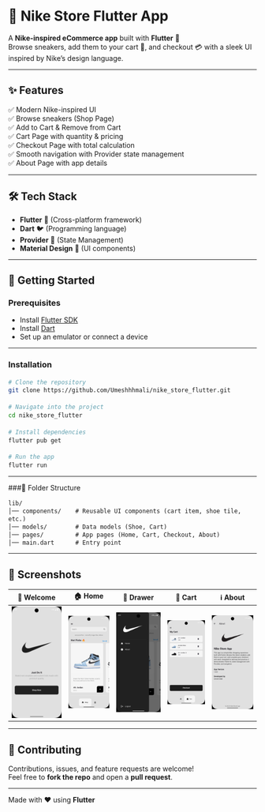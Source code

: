 # 👟 Nike Store Flutter App  

A **Nike-inspired eCommerce app** built with **Flutter** 🚀  
Browse sneakers, add them to your cart 🛒, and checkout 💳 with a sleek UI inspired by Nike’s design language.  

---

## ✨ Features  
✅ Modern Nike-inspired UI  
✅ Browse sneakers (Shop Page)  
✅ Add to Cart & Remove from Cart  
✅ Cart Page with quantity & pricing  
✅ Checkout Page with total calculation  
✅ Smooth navigation with Provider state management  
✅ About Page with app details  

---

## 🛠️ Tech Stack  
- **Flutter** 💙 (Cross-platform framework)  
- **Dart** 🐦 (Programming language)  
- **Provider** 🔄 (State Management)  
- **Material Design** 🎨 (UI components)  

---

## 🚀 Getting Started  

### Prerequisites  
- Install [Flutter SDK](https://docs.flutter.dev/get-started/install)  
- Install [Dart](https://dart.dev/get-dart)  
- Set up an emulator or connect a device

---

### Installation  
```bash
# Clone the repository
git clone https://github.com/Umeshhhmali/nike_store_flutter.git  

# Navigate into the project
cd nike_store_flutter  

# Install dependencies
flutter pub get  

# Run the app
flutter run  
```

---

###📂 Folder Structure
```
lib/
│── components/    # Reusable UI components (cart item, shoe tile, etc.)
│── models/        # Data models (Shoe, Cart)
│── pages/         # App pages (Home, Cart, Checkout, About)
│── main.dart      # Entry point
```

---

## 📸 Screenshots  
| 👋 Welcome | 🏠 Home | 📂 Drawer | 🛒 Cart | ℹ️ About |  
|------------|--------|-----------|---------|-------------|
| <img src="screenshots/homepage.png" width="200"/> | <img src="screenshots/shoppage.png" width="200"/> | <img src="screenshots/drawer.png" width="200"/> | <img src="screenshots/cart.png" width="200"/> | <img src="screenshots/about.png" width="200"/> |  


---

## 🤝 Contributing
Contributions, issues, and feature requests are welcome!  
Feel free to **fork the repo** and open a **pull request**.

---

Made with ❤️ using **Flutter**

